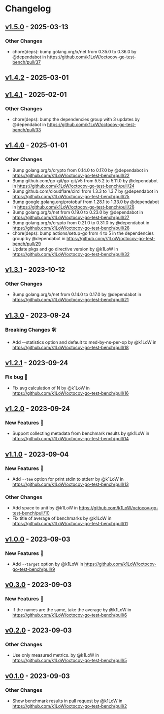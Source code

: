 # Changelog

## [v1.5.0](https://github.com/k1LoW/octocov-go-test-bench/compare/v1.4.2...v1.5.0) - 2025-03-13
### Other Changes
- chore(deps): bump golang.org/x/net from 0.35.0 to 0.36.0 by @dependabot in https://github.com/k1LoW/octocov-go-test-bench/pull/37

## [v1.4.2](https://github.com/k1LoW/octocov-go-test-bench/compare/v1.4.1...v1.4.2) - 2025-03-01

## [v1.4.1](https://github.com/k1LoW/octocov-go-test-bench/compare/v1.4.0...v1.4.1) - 2025-02-01
### Other Changes
- chore(deps): bump the dependencies group with 3 updates by @dependabot in https://github.com/k1LoW/octocov-go-test-bench/pull/33

## [v1.4.0](https://github.com/k1LoW/octocov-go-test-bench/compare/v1.3.1...v1.4.0) - 2025-01-01
### Other Changes
- Bump golang.org/x/crypto from 0.14.0 to 0.17.0 by @dependabot in https://github.com/k1LoW/octocov-go-test-bench/pull/22
- Bump github.com/go-git/go-git/v5 from 5.5.2 to 5.11.0 by @dependabot in https://github.com/k1LoW/octocov-go-test-bench/pull/24
- Bump github.com/cloudflare/circl from 1.3.3 to 1.3.7 by @dependabot in https://github.com/k1LoW/octocov-go-test-bench/pull/25
- Bump google.golang.org/protobuf from 1.28.1 to 1.33.0 by @dependabot in https://github.com/k1LoW/octocov-go-test-bench/pull/26
- Bump golang.org/x/net from 0.19.0 to 0.23.0 by @dependabot in https://github.com/k1LoW/octocov-go-test-bench/pull/27
- Bump golang.org/x/crypto from 0.21.0 to 0.31.0 by @dependabot in https://github.com/k1LoW/octocov-go-test-bench/pull/28
- chore(deps): bump actions/setup-go from 4 to 5 in the dependencies group by @dependabot in https://github.com/k1LoW/octocov-go-test-bench/pull/29
- Update pkgs and go directive version by @k1LoW in https://github.com/k1LoW/octocov-go-test-bench/pull/32

## [v1.3.1](https://github.com/k1LoW/octocov-go-test-bench/compare/v1.3.0...v1.3.1) - 2023-10-12
### Other Changes
- Bump golang.org/x/net from 0.14.0 to 0.17.0 by @dependabot in https://github.com/k1LoW/octocov-go-test-bench/pull/21

## [v1.3.0](https://github.com/k1LoW/octocov-go-test-bench/compare/v1.2.1...v1.3.0) - 2023-09-24
### Breaking Changes 🛠
- Add --statistics option and default to med-by-ns-per-op by @k1LoW in https://github.com/k1LoW/octocov-go-test-bench/pull/18

## [v1.2.1](https://github.com/k1LoW/octocov-go-test-bench/compare/v1.2.0...v1.2.1) - 2023-09-24
### Fix bug 🐛
- Fix avg calculation of N by @k1LoW in https://github.com/k1LoW/octocov-go-test-bench/pull/16

## [v1.2.0](https://github.com/k1LoW/octocov-go-test-bench/compare/v1.1.0...v1.2.0) - 2023-09-24
### New Features 🎉
- Support collecting metadata from benchmark results by @k1LoW in https://github.com/k1LoW/octocov-go-test-bench/pull/14

## [v1.1.0](https://github.com/k1LoW/octocov-go-test-bench/compare/v1.0.0...v1.1.0) - 2023-09-04
### New Features 🎉
- Add `--tee` option for print stdin to stderr by @k1LoW in https://github.com/k1LoW/octocov-go-test-bench/pull/13
### Other Changes
- Add space to unit by @k1LoW in https://github.com/k1LoW/octocov-go-test-bench/pull/10
- Fix title of average of benchmarks by @k1LoW in https://github.com/k1LoW/octocov-go-test-bench/pull/11

## [v1.0.0](https://github.com/k1LoW/octocov-go-test-bench/compare/v0.3.0...v1.0.0) - 2023-09-03
### New Features 🎉
- Add `--target` option by @k1LoW in https://github.com/k1LoW/octocov-go-test-bench/pull/9

## [v0.3.0](https://github.com/k1LoW/octocov-go-test-bench/compare/v0.2.0...v0.3.0) - 2023-09-03
### New Features 🎉
- If the names are the same, take the average by @k1LoW in https://github.com/k1LoW/octocov-go-test-bench/pull/6

## [v0.2.0](https://github.com/k1LoW/octocov-go-test-bench/compare/v0.1.0...v0.2.0) - 2023-09-03
### Other Changes
- Use only measured metrics. by @k1LoW in https://github.com/k1LoW/octocov-go-test-bench/pull/5

## [v0.1.0](https://github.com/k1LoW/octocov-go-test-bench/commits/v0.1.0) - 2023-09-03
### Other Changes
- Show benchmark results in pull request by @k1LoW in https://github.com/k1LoW/octocov-go-test-bench/pull/2
